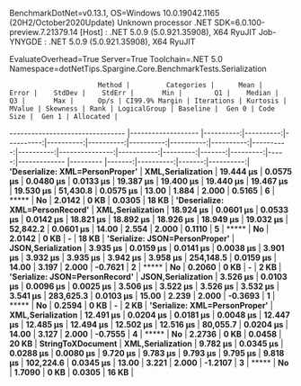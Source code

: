 
BenchmarkDotNet=v0.13.1, OS=Windows 10.0.19042.1165 (20H2/October2020Update)
Unknown processor
.NET SDK=6.0.100-preview.7.21379.14
  [Host]     : .NET 5.0.9 (5.0.921.35908), X64 RyuJIT
  Job-YNYGDE : .NET 5.0.9 (5.0.921.35908), X64 RyuJIT

EvaluateOverhead=True  Server=True  Toolchain=.NET 5.0  
Namespace=dotNetTips.Spargine.Core.BenchmarkTests.Serialization  

                          Method |         Categories |      Mean |     Error |    StdDev |    StdErr |       Min |        Q1 |    Median |        Q3 |       Max |      Op/s | CI99.9% Margin | Iterations | Kurtosis | MValue | Skewness | Rank | LogicalGroup | Baseline |  Gen 0 | Code Size |  Gen 1 | Allocated |
-------------------------------- |------------------- |----------:|----------:|----------:|----------:|----------:|----------:|----------:|----------:|----------:|----------:|---------------:|-----------:|---------:|-------:|---------:|-----:|------------- |--------- |-------:|----------:|-------:|----------:|
 **'Deserialize: XML=PersonProper'** |  **XML,Serialization** | **19.444 μs** | **0.0575 μs** | **0.0480 μs** | **0.0133 μs** | **19.387 μs** | **19.400 μs** | **19.440 μs** | **19.467 μs** | **19.530 μs** |  **51,430.8** |      **0.0575 μs** |      **13.00** |    **1.884** |  **2.000** |   **0.5165** |    **6** |            ***** |       **No** | **2.0142** |      **0 KB** | **0.0305** |     **18 KB** |
 **'Deserialize: XML=PersonRecord'** |  **XML,Serialization** | **18.924 μs** | **0.0601 μs** | **0.0533 μs** | **0.0142 μs** | **18.821 μs** | **18.892 μs** | **18.926 μs** | **18.949 μs** | **19.032 μs** |  **52,842.2** |      **0.0601 μs** |      **14.00** |    **2.554** |  **2.000** |   **0.1110** |    **5** |            ***** |       **No** | **2.0142** |      **0 KB** |      **-** |     **18 KB** |
  **'Serialize: JSON=PersonProper'** | **JSON,Serialization** |  **3.935 μs** | **0.0159 μs** | **0.0141 μs** | **0.0038 μs** |  **3.901 μs** |  **3.932 μs** |  **3.935 μs** |  **3.942 μs** |  **3.958 μs** | **254,148.5** |      **0.0159 μs** |      **14.00** |    **3.197** |  **2.000** |  **-0.7621** |    **2** |            ***** |       **No** | **0.2060** |      **0 KB** |      **-** |      **2 KB** |
  **'Serialize: JSON=PersonRecord'** | **JSON,Serialization** |  **3.526 μs** | **0.0103 μs** | **0.0096 μs** | **0.0025 μs** |  **3.506 μs** |  **3.522 μs** |  **3.526 μs** |  **3.532 μs** |  **3.541 μs** | **283,625.3** |      **0.0103 μs** |      **15.00** |    **2.239** |  **2.000** |  **-0.3693** |    **1** |            ***** |       **No** | **0.2594** |      **0 KB** |      **-** |      **2 KB** |
   **'Serialize: XML=PersonProper'** |  **XML,Serialization** | **12.491 μs** | **0.0204 μs** | **0.0181 μs** | **0.0048 μs** | **12.447 μs** | **12.485 μs** | **12.494 μs** | **12.502 μs** | **12.516 μs** |  **80,055.7** |      **0.0204 μs** |      **14.00** |    **3.127** |  **2.000** |  **-0.7555** |    **4** |            ***** |       **No** | **2.2736** |      **0 KB** | **0.0458** |     **20 KB** |
               **StringToXDocument** |  **XML,Serialization** |  **9.782 μs** | **0.0345 μs** | **0.0288 μs** | **0.0080 μs** |  **9.720 μs** |  **9.783 μs** |  **9.793 μs** |  **9.795 μs** |  **9.818 μs** | **102,224.6** |      **0.0345 μs** |      **13.00** |    **3.221** |  **2.000** |  **-1.2107** |    **3** |            ***** |       **No** | **1.7090** |      **0 KB** | **0.0305** |     **16 KB** |
